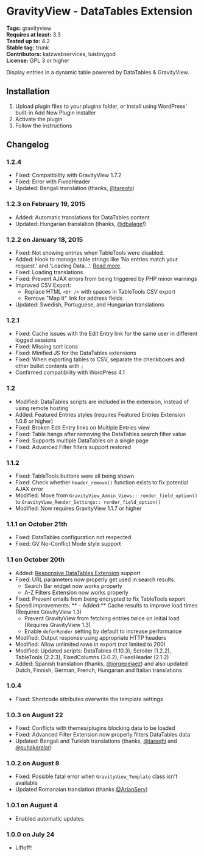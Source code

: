 # GravityView - DataTables Extension #
**Tags:** gravityview  
**Requires at least:** 3.3  
**Tested up to:** 4.2  
**Stable tag:** trunk  
**Contributors:** katzwebservices, luistinygod  
**License:** GPL 3 or higher  

Display entries in a dynamic table powered by DataTables & GravityView.

## Installation ##

1. Upload plugin files to your plugins folder, or install using WordPress' built-in Add New Plugin installer
2. Activate the plugin
3. Follow the instructions

## Changelog ##

### 1.2.4 ###
* Fixed: Compatibility with GravityView 1.7.2
* Fixed: Error with FixedHeader
* Updated: Bengali translation (thanks, [@tareqhi](https://www.transifex.com/accounts/profile/tareqhi/))

### 1.2.3 on February 19, 2015 ###
* Added: Automatic translations for DataTables content
* Updated: Hungarian translation (thanks, [@dbalage](https://www.transifex.com/accounts/profile/dbalage/)!)

### 1.2.2 on January 18, 2015 ###
* Fixed: Not showing entries when TableTools were disabled.
* Added: Hook to manage table strings like 'No entries match your request.' and 'Loading Data...'. [Read more](https://gravityview.co/support/documentation/203282029/).
* Fixed: Loading translations
* Fixed: Prevent AJAX errors from being triggered by PHP minor warnings
* Improved CSV Export:
    - Replace HTML `<br />` with spaces in TableTools CSV export
    - Remove "Map It" link for address fields
* Updated: Swedish, Portuguese, and Hungarian translations

### 1.2.1 ###
* Fixed: Cache issues with the Edit Entry link for the same user in different logged sessions
* Fixed: Missing sort icons
* Fixed: Minified JS for the DataTables extensions
* Fixed: When exporting tables to CSV, separate the checkboxes and other bullet contents with `;`
* Confirmed compatibility with WordPress 4.1

### 1.2 ###
* Modified: DataTables scripts are included in the extension, instead of using remote hosting
* Added: Featured Entries styles (requires Featured Entries Extension 1.0.6 or higher)
* Fixed: Broken Edit Entry links on Multiple Entries view
* Fixed: Table hangs after removing the DataTables search filter value
* Fixed: Supports multiple DataTables on a single page
* Fixed: Advanced Filter filters support restored

### 1.1.2 ###
* Fixed: TableTools buttons were all being shown
* Fixed: Check whether `header_remove()` function exists to fix potential AJAX error
* Modified: Move from `GravityView_Admin_Views:: render_field_option()` to `GravityView_Render_Settings:: render_field_option()`
* Modified: Now requires GravityView 1.1.7 or higher

### 1.1.1 on October 21th ###
* Fixed: DataTables configuration not respected
* Fixed: GV No-Conflict Mode style support

### 1.1 on October 20th ###
* Added: [Responsive DataTables Extension](https://datatables.net/extensions/responsive/) support
* Fixed: URL parameters now properly get used in search results.
    * Search Bar widget now works properly
    * A-Z Filters Extension now works properly
* Fixed: Prevent emails from being encrypted to fix TableTools export
* Speed improvements:
**    - Added:** Cache results to improve load times (Requires GravityView 1.3)  
    - Prevent GravityView from fetching entries twice on initial load (Requires GravityView 1.3)
    - Enable `deferRender` setting by default to increase performance
* Modified: Output response using appropriate HTTP headers
* Modified: Allow unlimited rows in export (not limited to 200)
* Modified: Updated scripts: DataTables (1.10.3), Scroller (1.2.2), TableTools (2.2.3), FixedColumns (3.0.2), FixedHeader (2.1.2)
* Added: Spanish translation (thanks, [@jorgepelaez](https://www.transifex.com/accounts/profile/jorgepelaez/)) and also updated Dutch, Finnish, German, French, Hungarian and Italian translations

### 1.0.4 ###
* Fixed: Shortcode attributes overwrite the template settings

### 1.0.3 on August 22 ###
* Fixed: Conflicts with themes/plugins blocking data to be loaded
* Fixed: Advanced Filter Extension now properly filters DataTables data
* Updated: Bengali and Turkish translations (thanks, [@tareqhi](https://www.transifex.com/accounts/profile/tareqhi/) and [@suhakaralar](https://www.transifex.com/accounts/profile/suhakaralar/))

### 1.0.2 on August 8 ###
* Fixed: Possible fatal error when `GravityView_Template` class isn't available
* Updated Romanaian translation (thanks [@ArianServ](https://www.transifex.com/accounts/profile/ArianServ/))

### 1.0.1 on August 4 ###
* Enabled automatic updates

### 1.0.0 on July 24 ###
* Liftoff!


